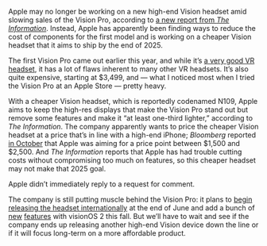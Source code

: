 Apple may no longer be working on a new high-end Vision headset amid slowing sales of the Vision Pro, according to [a new report from *The Information*](https://www.theinformation.com/articles/apple-suspends-work-on-next-high-end-headset-focused-on-releasing-cheaper-model-in-late-2025?rc=v4bmzs). Instead, Apple has apparently been finding ways to reduce the cost of components for the first model and is working on a cheaper Vision headset that it aims to ship by the end of 2025.

The first Vision Pro came out earlier this year, and while it’s [a very good VR headset](/24054862/apple-vision-pro-review-vr-ar-headset-features-price), it has a lot of flaws inherent to many other VR headsets. It’s also quite expensive, starting at $3,499, and — what I noticed most when I tried the Vision Pro at an Apple Store — pretty heavy.

With a cheaper Vision headset, which is reportedly codenamed N109, Apple aims to keep the high-res displays that make the Vision Pro stand out but remove some features and make it “at least one-third lighter,” according to *The Information*. The company apparently wants to price the cheaper Vision headset at a price that’s in line with a high-end iPhone; *Bloomberg* reported [in October](https://www.bloomberg.com/news/newsletters/2023-10-15/apple-october-2023-executive-promotions-new-vps-of-retail-software-operations-lnrh4t94?srnd=undefined&sref=ExbtjcSG) that Apple was aiming for a price point between $1,500 and $2,500. And *The Information* reports that Apple has had trouble cutting costs without compromising too much on features, so this cheaper headset may not make that 2025 goal.

Apple didn’t immediately reply to a request for comment.

The company is still putting muscle behind the Vision Pro: it plans to [begin releasing the headset internationally](/2024/6/10/24173749/apple-wwdc-vision-pro-international-sales-availability-launch-price) at the end of June and add a bunch of [new](/2024/6/10/24171950/apple-vision-pro-wwdc-2024-visionos-2-first-party-native-apps) [features](/2024/6/11/24175689/apple-vision-pro-2-wwdc-2024-keynote-best-updates) with visionOS 2 this fall. But we’ll have to wait and see if the company ends up releasing another high-end Vision device down the line or if it will focus long-term on a more affordable product.

